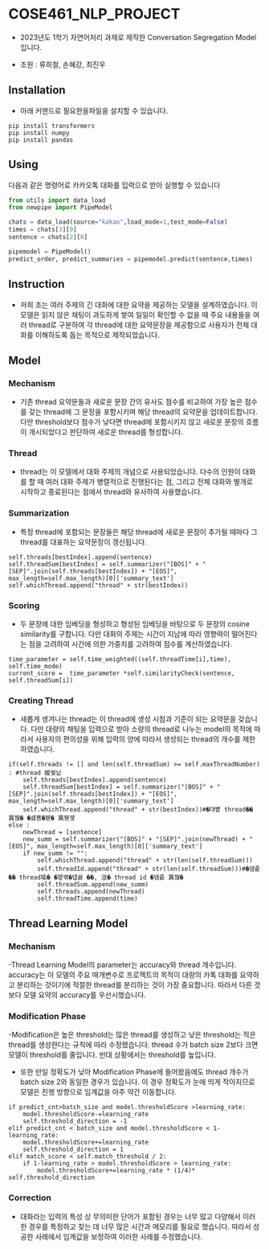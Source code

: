 # COSE461_NLP_PROJECT

- 2023년도 1학기 자연어처리 과제로 제작한 Conversation Segregation Model입니다.

- 조원 : 류희철, 손혜강, 최진우

## Installation

- 아래 커맨드로 필요한을파일을 설치할 수 있습니다.

```
pip install transformers
pip install numpy
pip install pandas
```

## Using

다음과 같은 명령어로 카카오톡 대화를 입력으로 받아 실행할 수 있습니다
```Python
from utils import data_load
from newpipe import PipeModel

chats = data_load(source="kakao",load_mode=1,test_mode=False)
times = chats[3][0]
sentence = chats[2][0]

pipemodel = PipeModel()
predict_order, predict_summaries = pipemodel.predict(sentence,times)
```
    

## Instruction

- 저희 조는 여러 주제의 긴 대화에 대한 요약을 제공하는 모델을 설계하였습니다. 이 모델은 읽지 않은 채팅이 과도하게 쌓여 일일이 확인할 수 없을 때 주요 내용들을 여러 thread로 구분하여 각
thread에 대한 요약문장을 제공함으로 사용자가 전체 대화를 이해하도록 돕는 목적으로 제작되었습니다.


## Model

### Mechanism

- 기존 thread 요약문들과 새로운 문장 간의 유사도 점수를 비교하여 가장 높은 점수를 갖는 thread에 그 문장을 포함시키며 해당 thread의 요약문을 업데이트합니다. 다만 threshold보다 점수가 낮다면 thread에 포함시키지 않고 새로운 문장의 흐름이 개시되었다고 판단하여 새로운 thread를 형성합니다.

### Thread

 - thread는 이 모델에서 대화 주제의 개념으로 사용되었습니다. 다수의 인원이 대화를 할 때 여러 대화 주제가 병렬적으로 진행된다는 점, 그리고 전체 대화와 별개로 시작하고 종료된다는 점에서 thread와 유사하여 사용했습니다.

### Summarization

- 특정 thread에 포함되는 문장들은 해당 thread에 새로운 문장이 추가될 때마다 그 thread를 대표하는 요약문장이 갱신됩니다.

 ```
self.threads[bestIndex].append(sentence)
self.threadSum[bestIndex] = self.summarizer("[BOS]" + "[SEP]".join(self.threads[bestIndex]) + "[EOS]", max_length=self.max_length)[0]['summary_text']
self.whichThread.append("thread" + str(bestIndex))
 ```

### Scoring

- 두 문장에 대한 임베딩을 형성하고 형성된 임베딩을 바탕으로 두 문장의 cosine similarity를 구합니다. 다만 대화의 주제는 시간이 지남에 따라 영향력이 떨어진다는 점을 고려하여 시간에 의한 가중치를 고려하여 점수를 계산하였습니다.
```
time_parameter = self.time_weighted((self.threadTime[i],time), self.time_mode)
current_score =  time_parameter *self.similarityCheck(sentence, self.threadSum[i])
```


### Creating Thread

- 새롭게 생겨나는 thread는 이 thread에 생성 시점과 기준이 되는 요약문을 갖습니다. 다만 대량의 채팅을 입력으로 받아 소량의 thread로 나누는 model의 목적에 따라서 사용자의 편의성을 위해 입력의 양에 따라서 생성되는 thread의 개수를 제한하였습니다.

```
if(self.threads != [] and len(self.threadSum) >= self.maxThreadNumber) : #thread 媛쒖닔
    self.threads[bestIndex].append(sentence)
    self.threadSum[bestIndex] = self.summarizer("[BOS]" + "[SEP]".join(self.threads[bestIndex]) + "[EOS]", max_length=self.max_length)[0]['summary_text']
    self.whichThread.append("thread" + str(bestIndex))#�대뼡 thread�� 異붽� �섏뿀�붿� 異붿쟻
else : 
    newThread = [sentence]
    new_summ = self.summarizer("[BOS]" + "[SEP]".join(newThread) + "[EOS]", max_length=self.max_length)[0]['summary_text']
    if new_summ != "":
        self.whichThread.append("thread" + str(len(self.threadSum)))
        self.threadId.append("thread" + str(len(self.threadSum)))#�덈줈�� thread瑜� �앹꽦�덉쓣 ��, 洹� thread id �덈줈 異붽�
        self.threadSum.append(new_summ)
        self.threads.append(newThread)
        self.threadTime.append(time)
```


## Thread Learning Model

### Mechanism

-Thread Learning Model의 parameter는 accuracy와 thread 개수입니다. accuracy는 이 모델의 주요 매개변수로 프로젝트의 목적이 대량의 카톡 대화를 요약하고 분리하는 것이기에 적절한 thread를 분리하는 것이 가장 중요합니다. 따라서 다른 것보다 모델 요약의 accuracy를 우선시했습니다.

### Modification Phase

-Modification은 높은 threshold는 많은 thread를 생성하고 낮은 threshold는 적은 thread를 생성한다는 규칙에 따라 수정했습니다. thread 수가 batch size 2보다 크면 모델이 threshold를 줄입니다. 반대 상황에서는 threshold를 높입니다.
- 또한 만일 정확도가 낮아 Modification Phase에 들어왔음에도 thread 개수가 batch size 2와 동일한 경우가 있습니다. 이 경우 정확도가 눈에 띄게 작아지므로 모델은 진행 방향으로 임계값을 아주 약간 이동합니다.

```
if predict_cnt>batch_size and model.thresholdScore >learning_rate:
    model.thresholdScore-=learning_rate
    self.threshold_direction = -1
elif predict_cnt < batch_size and model.thresholdScore < 1-learning_rate:
    model.thresholdScore+=learning_rate
    self.threshold_direction = 1
elif match_score < self.match_threshold / 2:
    if 1-learning_rate > model.thresholdScore > learning_rate:
        model.thresholdScore+=learning_rate * (1/4)* self.threshold_direction
```

### Correction

- 대화라는 입력의 특성 상 무의미한 단어가 포함된 경우는 너무 많고 다양해서 이러한 경우를 특정하고 찾는 데 너무 많은 시간과 메모리를 필요로 했습니다.  따라서  성공한 사례에서 임계값을 보정하여 이러한 사례를 수정했습니다.
